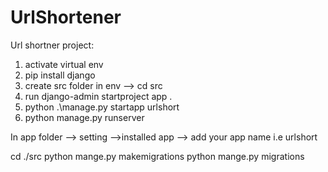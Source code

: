 # UrlShortener
Url shortner project:
1. activate virtual env
2. pip install django
3. create src folder in env --> cd src
4. run django-admin startproject app .
5. python .\manage.py startapp urlshort
6. python manage.py runserver


In app folder --> setting -->installed app --> add your app name i.e urlshort

cd ./src
python mange.py makemigrations
python mange.py migrations
